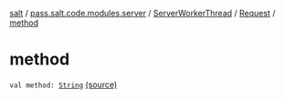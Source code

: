 [salt](../../../index.md) / [pass.salt.code.modules.server](../../index.md) / [ServerWorkerThread](../index.md) / [Request](index.md) / [method](./method.md)

# method

`val method: `[`String`](https://kotlinlang.org/api/latest/jvm/stdlib/kotlin/-string/index.html) [(source)](https://github.com/kurbaniec-tgm/salt/tree/master/code/modules/server/ServerWorkerThread.kt#L52)